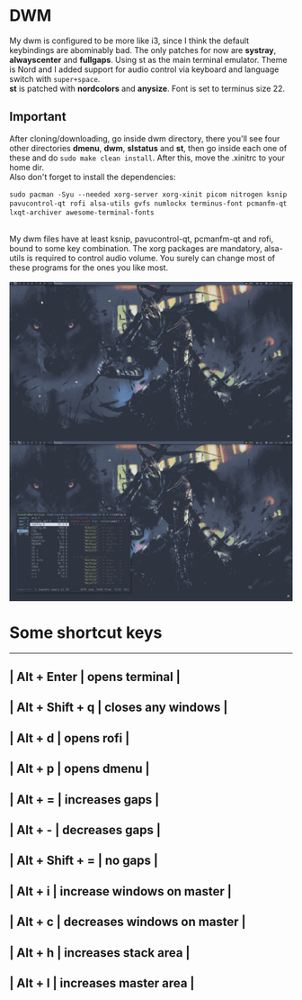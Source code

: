# DWM
My dwm is configured to be more like i3, since I think the default keybindings are abominably bad. The only patches for now are **systray**, **alwayscenter** and **fullgaps**. Using st as the main terminal emulator. Theme is Nord and I added support for audio control via keyboard and language switch with ``super+space``. 
<br>
**st** is patched with **nordcolors** and **anysize**. Font is set to terminus size 22. 
<br>
## Important
After cloning/downloading, go inside dwm directory, there you'll see four other directories **dmenu**, **dwm**, **slstatus** and **st**, then go inside each one of these and do ``sudo make clean install``. After this, move the .xinitrc to your home dir.
<br>
Also don't forget to install the  dependencies:
```
sudo pacman -Syu --needed xorg-server xorg-xinit picom nitrogen ksnip pavucontrol-qt rofi alsa-utils gvfs numlockx terminus-font pcmanfm-qt lxqt-archiver awesome-terminal-fonts
```
<br>
My dwm files have at least ksnip, pavucontrol-qt, pcmanfm-qt and rofi, bound to some key combination. The xorg packages are mandatory, alsa-utils is required to control audio volume. You surely can change most of these programs for the ones you like most.  

<br>
<br>
<img src="https://github.com/PhilSciMath/dotfiles/blob/master/dwm/assets/dwm_1.png" alt="Alt text" width="1000" align="center">
<br>
<img src="https://github.com/PhilSciMath/dotfiles/blob/master/dwm/assets/dwm_2.png" alt="Alt text" width="1000" align="center">

<br>

# Some shortcut keys

----------------------------------------------------------
| Alt + Enter             | opens terminal               |
----------------------------------------------------------
| Alt + Shift + q         | closes any windows           |
----------------------------------------------------------
| Alt + d                 | opens rofi                   |
----------------------------------------------------------
| Alt + p                 | opens dmenu                  |
----------------------------------------------------------
| Alt + =                 | increases gaps               |
----------------------------------------------------------
| Alt + -                 | decreases gaps               |
----------------------------------------------------------
| Alt + Shift + =         | no gaps                      |
----------------------------------------------------------
| Alt + i                 | increase windows on master   |
----------------------------------------------------------
| Alt + c                 | decreases windows on master  |
----------------------------------------------------------
| Alt + h                 | increases stack area         |
----------------------------------------------------------
| Alt + l                 | increases master area        |
----------------------------------------------------------
